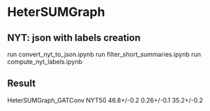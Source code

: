# HeterSUMGraph
## NYT: json with labels creation
run convert_nyt_to_json.ipynb
run filter_short_summaries.ipynb
run compute_nyt_labels.ipynb

## Result
HeterSUMGraph_GATConv NYT50 46.8+/-0.2 0.26+/-0.1 35.2+/-0.2

